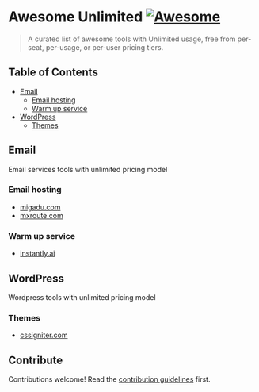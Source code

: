 
# Awesome Unlimited [![Awesome](https://awesome.re/badge.svg)](https://awesome.re)

> A curated list of awesome tools with Unlimited usage, free from per-seat, per-usage, or per-user pricing tiers.


## Table of Contents

- [Email](#email)
	- [Email hosting](#Email-hosting)
   	- [Warm up service](#Warm-up-service)
- [WordPress](#WordPress) 
  	- [Themes](#Themes)

## Email

Email services tools with unlimited pricing model

### Email hosting

- [migadu.com](https://www.migadu.com/)
- [mxroute.com](https://mxroute.com/)

### Warm up service

- [instantly.ai](https://instantly.ai/)

## WordPress

Wordpress tools with unlimited pricing model

### Themes
- [cssigniter.com](https://www.cssigniter.com/)



## Contribute

Contributions welcome! Read the [contribution guidelines](contributing.md) first.
